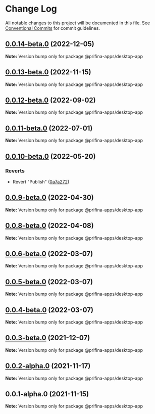 # Change Log

All notable changes to this project will be documented in this file.
See [Conventional Commits](https://conventionalcommits.org) for commit guidelines.

## [0.0.14-beta.0](https://prifina-admin/prifina/app-desktop/compare/@prifina-apps/desktop-app@0.0.13-beta.0...@prifina-apps/desktop-app@0.0.14-beta.0) (2022-12-05)

**Note:** Version bump only for package @prifina-apps/desktop-app





## [0.0.13-beta.0](https://prifina-admin/prifina/app-desktop/compare/@prifina-apps/desktop-app@0.0.12-beta.0...@prifina-apps/desktop-app@0.0.13-beta.0) (2022-11-15)

**Note:** Version bump only for package @prifina-apps/desktop-app





## [0.0.12-beta.0](https://prifina-admin/prifina/app-desktop/compare/@prifina-apps/desktop-app@0.0.11-beta.0...@prifina-apps/desktop-app@0.0.12-beta.0) (2022-09-02)

**Note:** Version bump only for package @prifina-apps/desktop-app





## [0.0.11-beta.0](https://prifina-admin/prifina/app-desktop/compare/@prifina-apps/desktop-app@0.0.10-beta.0...@prifina-apps/desktop-app@0.0.11-beta.0) (2022-07-01)

**Note:** Version bump only for package @prifina-apps/desktop-app





## [0.0.10-beta.0](https://prifina-admin/prifina/app-desktop/compare/@prifina-apps/desktop-app@0.0.9-beta.0...@prifina-apps/desktop-app@0.0.10-beta.0) (2022-05-20)


### Reverts

* Revert "Publish" ([0a7a272](https://prifina-admin/prifina/app-desktop/commits/0a7a27210745fa30614f504a9753c01e52384b22))





## [0.0.9-beta.0](https://prifina-admin/prifina/app-desktop/compare/@prifina-apps/desktop-app@0.0.8-beta.0...@prifina-apps/desktop-app@0.0.9-beta.0) (2022-04-30)

**Note:** Version bump only for package @prifina-apps/desktop-app





## [0.0.8-beta.0](https://prifina-admin/prifina/app-desktop/compare/@prifina-apps/desktop-app@0.0.6-beta.0...@prifina-apps/desktop-app@0.0.8-beta.0) (2022-04-08)

**Note:** Version bump only for package @prifina-apps/desktop-app





## [0.0.6-beta.0](https://prifina-admin/prifina/app-desktop/compare/@prifina-apps/desktop-app@0.0.3-beta.0...@prifina-apps/desktop-app@0.0.6-beta.0) (2022-03-07)

**Note:** Version bump only for package @prifina-apps/desktop-app





## [0.0.5-beta.0](https://prifina-admin/prifina/app-desktop/compare/@prifina-apps/desktop-app@0.0.3-beta.0...@prifina-apps/desktop-app@0.0.5-beta.0) (2022-03-07)

**Note:** Version bump only for package @prifina-apps/desktop-app





## [0.0.4-beta.0](https://prifina-admin/prifina/app-desktop/compare/@prifina-apps/desktop-app@0.0.3-beta.0...@prifina-apps/desktop-app@0.0.4-beta.0) (2022-03-07)

**Note:** Version bump only for package @prifina-apps/desktop-app





## [0.0.3-beta.0](https://prifina-admin/prifina/app-desktop/compare/@prifina-apps/desktop-app@0.0.2-alpha.0...@prifina-apps/desktop-app@0.0.3-beta.0) (2021-12-07)

**Note:** Version bump only for package @prifina-apps/desktop-app





## [0.0.2-alpha.0](https://prifina-admin/prifina/app-desktop/compare/@prifina-apps/desktop-app@0.0.1-alpha.0...@prifina-apps/desktop-app@0.0.2-alpha.0) (2021-11-17)

**Note:** Version bump only for package @prifina-apps/desktop-app





## 0.0.1-alpha.0 (2021-11-15)

**Note:** Version bump only for package @prifina-apps/desktop-app
